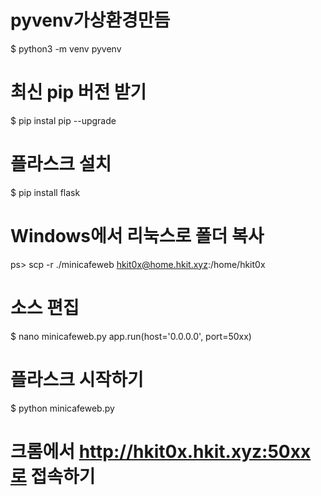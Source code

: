 # pyvenv가상환경만듬
$ python3 -m venv pyvenv  

# 최신 pip 버전 받기
$ pip instal pip --upgrade 

# 플라스크 설치
$ pip install flask 

# Windows에서 리눅스로 폴더 복사
ps> scp -r ./minicafeweb hkit0x@home.hkit.xyz:/home/hkit0x

# 소스 편집
$ nano minicafeweb.py
app.run(host='0.0.0.0', port=50xx)

# 플라스크 시작하기
$ python minicafeweb.py

# 크롬에서 http://hkit0x.hkit.xyz:50xx로 접속하기


